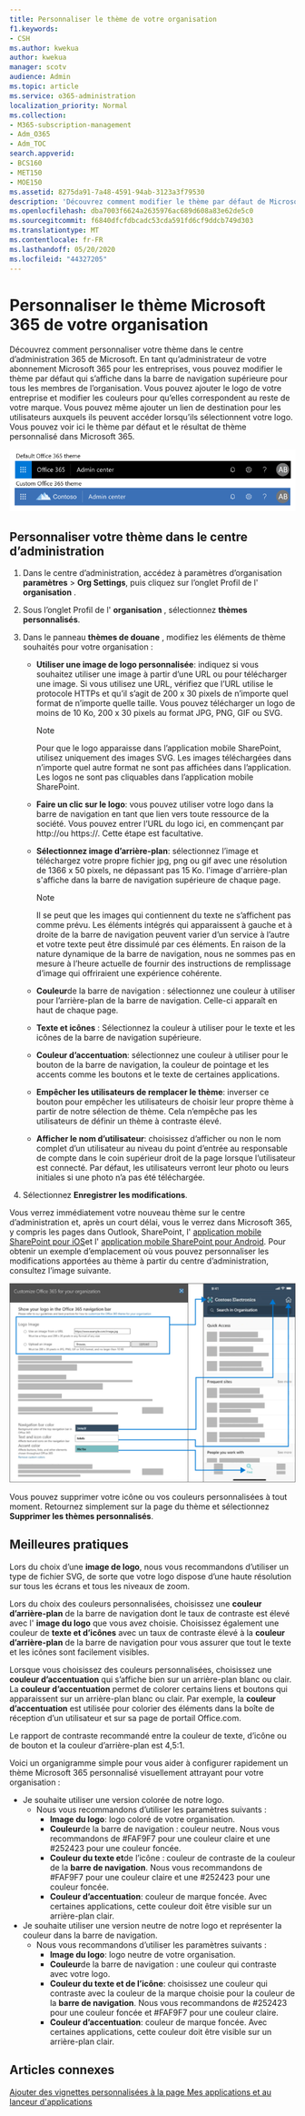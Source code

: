 ```yaml
---
title: Personnaliser le thème de votre organisation
f1.keywords:
- CSH
ms.author: kwekua
author: kwekua
manager: scotv
audience: Admin
ms.topic: article
ms.service: o365-administration
localization_priority: Normal
ms.collection:
- M365-subscription-management
- Adm_O365
- Adm_TOC
search.appverid:
- BCS160
- MET150
- MOE150
ms.assetid: 8275da91-7a48-4591-94ab-3123a3f79530
description: 'Découvrez comment modifier le thème par défaut de Microsoft 365 et le personnaliser pour qu’il corresponde au logo ou à la couleur de votre entreprise. '
ms.openlocfilehash: dba7003f6624a2635976ac689d608a83e62de5c0
ms.sourcegitcommit: f6840dfcfdbcadc53cda591fd6cf9ddcb749d303
ms.translationtype: MT
ms.contentlocale: fr-FR
ms.lasthandoff: 05/20/2020
ms.locfileid: "44327205"
---
```

# <a name="customize-the-microsoft-365-theme-for-your-organization"></a>Personnaliser le thème Microsoft 365 de votre organisation

Découvrez comment personnaliser votre thème dans le centre d’administration 365 de Microsoft. En tant qu’administrateur de votre abonnement Microsoft 365 pour les entreprises, vous pouvez modifier le thème par défaut qui s’affiche dans la barre de navigation supérieure pour tous les membres de l’organisation. Vous pouvez ajouter le logo de votre entreprise et modifier les couleurs pour qu’elles correspondent au reste de votre marque. Vous pouvez même ajouter un lien de destination pour les utilisateurs auxquels ils peuvent accéder lorsqu’ils sélectionnent votre logo. Vous pouvez voir ici le thème par défaut et le résultat de thème personnalisé dans Microsoft 365.
  
![Thème Microsoft 365 par défaut et thème Microsoft 365 personnalisé](../../media/e2cbc922-b424-4683-8c5c-fdbcbd0ce844.png)
  
## <a name="customize-your-theme-in-the-admin-center"></a>Personnaliser votre thème dans le centre d’administration

1. Dans le centre d’administration, accédez à paramètres d’organisation **paramètres** \> **Org Settings**, puis cliquez sur l’onglet Profil de l' **organisation** .

2. Sous l’onglet Profil de l' **organisation** , sélectionnez **thèmes personnalisés**.

3. Dans le panneau **thèmes de douane** , modifiez les éléments de thème souhaités pour votre organisation :
    
    - **Utiliser une image de logo personnalisée**: indiquez si vous souhaitez utiliser une image à partir d’une URL ou pour télécharger une image. Si vous utilisez une URL, vérifiez que l’URL utilise le protocole HTTPs et qu’il s’agit de 200 x 30 pixels de n’importe quel format de n’importe quelle taille. Vous pouvez télécharger un logo de moins de 10 Ko, 200 x 30 pixels au format JPG, PNG, GIF ou SVG.

      > [!NOTE]
      > Pour que le logo apparaisse dans l’application mobile SharePoint, utilisez uniquement des images SVG. Les images téléchargées dans n’importe quel autre format ne sont pas affichées dans l’application. Les logos ne sont pas cliquables dans l’application mobile SharePoint.

    - **Faire un clic sur le logo**: vous pouvez utiliser votre logo dans la barre de navigation en tant que lien vers toute ressource de la société. Vous pouvez entrer l’URL du logo ici, en commençant par http://ou https://. Cette étape est facultative.

    - **Sélectionnez image d’arrière-plan**: sélectionnez l’image et téléchargez votre propre fichier jpg, png ou gif avec une résolution de 1366 x 50 pixels, ne dépassant pas 15 Ko. l'image d'arrière-plan s'affiche dans la barre de navigation supérieure de chaque page.

      > [!NOTE]
      > Il se peut que les images qui contiennent du texte ne s’affichent pas comme prévu. Les éléments intégrés qui apparaissent à gauche et à droite de la barre de navigation peuvent varier d’un service à l’autre et votre texte peut être dissimulé par ces éléments. En raison de la nature dynamique de la barre de navigation, nous ne sommes pas en mesure à l’heure actuelle de fournir des instructions de remplissage d’image qui offriraient une expérience cohérente. 

    - **Couleur**de la barre de navigation : sélectionnez une couleur à utiliser pour l’arrière-plan de la barre de navigation. Celle-ci apparaît en haut de chaque page.

    - **Texte et icônes** : Sélectionnez la couleur à utiliser pour le texte et les icônes de la barre de navigation supérieure.

    - **Couleur d’accentuation**: sélectionnez une couleur à utiliser pour le bouton de la barre de navigation, la couleur de pointage et les accents comme les boutons et le texte de certaines applications.

     - **Empêcher les utilisateurs de remplacer le thème**: inverser ce bouton pour empêcher les utilisateurs de choisir leur propre thème à partir de notre sélection de thème. Cela n’empêche pas les utilisateurs de définir un thème à contraste élevé.

    - **Afficher le nom d’utilisateur**: choisissez d’afficher ou non le nom complet d’un utilisateur au niveau du point d’entrée au responsable de compte dans le coin supérieur droit de la page lorsque l’utilisateur est connecté. Par défaut, les utilisateurs verront leur photo ou leurs initiales si une photo n’a pas été téléchargée.
    
4. Sélectionnez **Enregistrer les modifications**.
    
Vous verrez immédiatement votre nouveau thème sur le centre d’administration et, après un court délai, vous le verrez dans Microsoft 365, y compris les pages dans Outlook, SharePoint, l' [application mobile SharePoint pour iOS](https://support.office.com/article/SharePoint-mobile-app-for-iOS-339402ce-16bb-4c97-9475-0c5375ccef7a)et l' [application mobile SharePoint pour Android](https://support.office.com/article/SharePoint-mobile-app-for-Android-d875654b-fb0a-4dbe-a17a-a676cf936284). Pour obtenir un exemple d’emplacement où vous pouvez personnaliser les modifications apportées au thème à partir du centre d’administration, consultez l’image suivante.

![M365-admin-client-Theme-Conceptual](../../media/m365-admin-tenant-theme-conceptual.png)

Vous pouvez supprimer votre icône ou vos couleurs personnalisées à tout moment. Retournez simplement sur la page du thème et sélectionnez **Supprimer les thèmes personnalisés**.
  
## <a name="best-practices"></a>Meilleures pratiques

Lors du choix d’une **image de logo**, nous vous recommandons d’utiliser un type de fichier SVG, de sorte que votre logo dispose d’une haute résolution sur tous les écrans et tous les niveaux de zoom.

Lors du choix des couleurs personnalisées, choisissez une **couleur d’arrière-plan** de la barre de navigation dont le taux de contraste est élevé avec l' **image du logo** que vous avez choisie. Choisissez également une couleur de **texte et d’icônes** avec un taux de contraste élevé à la **couleur d’arrière-plan** de la barre de navigation pour vous assurer que tout le texte et les icônes sont facilement visibles.

Lorsque vous choisissez des couleurs personnalisées, choisissez une **couleur d’accentuation** qui s’affiche bien sur un arrière-plan blanc ou clair. La **couleur d’accentuation** permet de colorer certains liens et boutons qui apparaissent sur un arrière-plan blanc ou clair. Par exemple, la **couleur d’accentuation** est utilisée pour colorier des éléments dans la boîte de réception d’un utilisateur et sur sa page de portail Office.com. 
  
Le rapport de contraste recommandé entre la couleur de texte, d’icône ou de bouton et la couleur d’arrière-plan est 4,5:1.

Voici un organigramme simple pour vous aider à configurer rapidement un thème Microsoft 365 personnalisé visuellement attrayant pour votre organisation :
  - Je souhaite utiliser une version colorée de notre logo.
    - Nous vous recommandons d’utiliser les paramètres suivants :
      - **Image du logo**: logo coloré de votre organisation.
      - **Couleur**de la barre de navigation : couleur neutre. Nous vous recommandons de #FAF9F7 pour une couleur claire et une #252423 pour une couleur foncée.
      - **Couleur du texte et**de l’icône : couleur de contraste de la couleur de la **barre de navigation**. Nous vous recommandons de #FAF9F7 pour une couleur claire et une #252423 pour une couleur foncée.
      - **Couleur d’accentuation**: couleur de marque foncée. Avec certaines applications, cette couleur doit être visible sur un arrière-plan clair.
  - Je souhaite utiliser une version neutre de notre logo et représenter la couleur dans la barre de navigation.
    - Nous vous recommandons d’utiliser les paramètres suivants :
      - **Image du logo**: logo neutre de votre organisation.
      - **Couleur**de la barre de navigation : une couleur qui contraste avec votre logo.
      - **Couleur du texte et de l’icône**: choisissez une couleur qui contraste avec la couleur de la marque choisie pour la couleur de la **barre de navigation**. Nous vous recommandons de #252423 pour une couleur foncée et #FAF9F7 pour une couleur claire.
      - **Couleur d’accentuation**: couleur de marque foncée. Avec certaines applications, cette couleur doit être visible sur un arrière-plan clair.
  
## <a name="related-articles"></a>Articles connexes

[Ajouter des vignettes personnalisées à la page Mes applications et au lanceur d'applications](../manage/customize-the-app-launcher.md)
  
  
